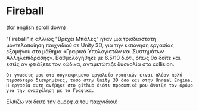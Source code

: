 # Fireball

(for english scroll down)

"Fireball" ή αλλιώς "Βρέχει Μπάλες" ηταν μια τρισδιάστατη μοντελοποίηση παιχνιδιού σε Unity 3D, για την εκπόνηση εργασίας εξαμήνου στο μάθημα «Γραφικά Υπολογιστών και Συστημάτων Αλληλεπίδρασης».
Βαθμολογήθηκε με 6.5/10 διότι, όπως θα δείτε και εσείς αν φτιάξετε τον κώδικα, αντιμετώπιζε δυσκολία στο collision.

    Οι γνωσεις μου στο συγκεκριμενο εργαλείο γραφικών ειναι πλέον πολύ περσσότερο διευρημένες, τόσο στην Unity 3D όσο και στην Unreal Engine. 
    Η εργασία αυτη ανέβηκε στο github διότι προσωπικά μου άνοιξε τον δρόμο για την ενασχόληση με τα Γραφικα.


Ελπιζω να δειτε την ομορφια του παιχνιδιου! 


